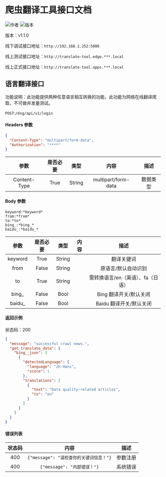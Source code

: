 # 爬虫翻译工具接口文档

![作者](https://img.shields.io/badge/作者-zfeno-brightgreen)
![版本](https://img.shields.io/badge/版本-v1.0.0-orange)

版本：v1.1.0

线下调试接口地址：`http://192.168.1.252:5000`

线上测试接口地址：`http://translate-tool.edge.***.local`

线上正式接口地址：`http://translate-tool.apps.***.local`

## 语言翻译接口

功能说明：此功能提供两种任意语言相互转换的功能，此功能为网络在线翻译爬取，不可做并发量测试。

`POST`:`/dsg/api/v1/login`

#### Headers 参数

```json
{
  "Content-Type": "multipart/form-data",
  "Authorization": "****"
}
```

|参数|是否必要|类型|内容|描述|
|:---:|:---:|:---:|:---:|:---:|
|Content-Type|True|String|multipart/form-data|数据类型|

#### Body 参数

```text
keyword:*keyword*
from:*from*
to:*to*
bing_:*bing_*
baidu_:*baidu_*
```

|参数|是否必要|类型|内容|描述|
|:---:|:---:|:---:|:---:|:---:|
| keyword | True | String |  | 翻译关键词 |
| from | False | String |  | 原语言/默认自动识别 |
| to | True | String |  | 需转换语言/en（英语）、fa（日语） |
| bing_ | False | Bool |  | Bing 翻译开关/默认关闭 |
| baidu_ | False | Bool |  | Baidu 翻译开关/默认关闭 |

#### 返回示例

状态码：200

```json
{
  "message": "successful crawl news.",
  "get_translate_data": {
    "bing__json": [
      {
        "detectedLanguage": {
          "language": "zh-Hans",
          "score": 1
        },
        "translations": [
          {
            "text": "Data quality-related articles",
            "to": "en"
          }
        ]
      }
    ]
  }
}
```

#### 错误列表

|状态码|内容|描述|
|:---:|:---:|:---:|
|400|`{"message": "请检查你的关键词信息！"}`|参数注册|
|400|`{"message": "内部错误！"}`|系统错误|
